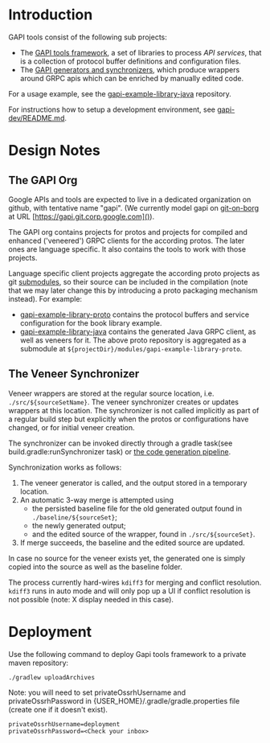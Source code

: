 # Introduction

GAPI tools consist of the following sub projects:

- The [GAPI tools framework](https://gapi.git.corp.google.com/gapi-tools-framework), a set of
  libraries to process _API services_, that is a collection of protocol buffer definitions and
  configuration files.
- The [GAPI generators and synchronizers](./vgen), which produce wrappers around GRPC apis
  which can be enriched by manually edited code.

For a usage example, see the
[gapi-example-library-java](https://gapi.git.corp.google.com/gapi-example-library-java) repository.

For instructions how to setup a development environment, see [gapi-dev/README.md](https://gapi.git.corp.google.com/gapi-dev/+/master/README.md).


# Design Notes

## The GAPI Org

Google APIs and tools are expected to live in a dedicated organization on github, with tentative
name "gapi". (We currently model gapi on [git-on-borg](https://go/git-on-borg) at URL
[https://gapi.git.corp.google.com]()).

The GAPI org contains projects for protos and projects for compiled and enhanced ('veneered')
GRPC clients for the according protos. The later ones are language specific. It also contains
the tools to work with those projects.

Language specific client projects aggregate the according proto projects as git
[submodules](https://git-scm.com/docs/git-submodule), so their source can be
included in the compilation (note that we may later change this by introducing a proto packaging
mechanism instead). For example:

- [gapi-example-library-proto](https://gapi.git.corp.google.com/gapi-example-library-proto)
  contains the protocol buffers and service configuration for the book library example.
- [gapi-example-library-java](https://gapi.git.corp.google.com/gapi-example-library-java) contains
  the generated Java GRPC client, as well as veneers for it. The above proto repository is
  aggregated as a submodule at `${projectDir}/modules/gapi-example-library-proto`.

## The Veneer Synchronizer

Veneer wrappers are stored at the regular source location, i.e. `./src/${sourceSetName}`. The
veneer synchronizer creates or updates wrappers at this location. The synchronizer is not
called implicitly as part of a regular build step but explicitly when the protos or configurations
have changed, or for initial veneer creation.

The synchronizer can be invoked directly through a gradle task(see build.gradle:runSynchronizer
task) or [the code generation pipeline](https://gapi.git.corp.google.com/pipeline).

Synchronization works as follows:

1. The veneer generator is called, and the output stored in a temporary location.
2. An automatic 3-way merge is attempted using
   - the persisted baseline file for the old generated output found in
     `./baseline/${sourceSet}`;
   - the newly generated output;
   - and the edited source of the wrapper, found in `./src/${sourceSet}`.
3. If merge succeeds, the baseline and the edited source are updated.

In case no source for the veneer exists yet, the generated one is simply copied into the source
as well as the baseline folder.

The process currently hard-wires `kdiff3` for merging and conflict resolution. `kdiff3` runs in auto
mode and will only pop up a UI if conflict resolution is not possible (note: X display needed in
this case).

# Deployment

Use the following command to deploy Gapi tools framework to a private maven
repository:

    ./gradlew uploadArchives

Note: you will need to set privateOssrhUsername and privateOssrhPassword in
{USER_HOME}/.gradle/gradle.properties file (create one if it doesn't exist).

    privateOssrhUsername=deployment
    privateOssrhPassword=<Check your inbox>

